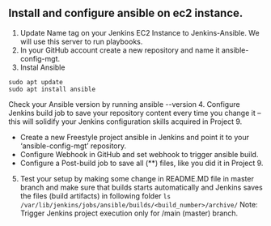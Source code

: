 ## Install and configure ansible on ec2 instance.
1. Update Name tag on your Jenkins EC2 Instance to Jenkins-Ansible. We will use this server to run playbooks.
2. In your GitHub account create a new repository and name it ansible-config-mgt.
3. Instal Ansible
  ``` 
sudo apt update
sudo apt install ansible
```
Check your Ansible version by running ansible --version
4. Configure Jenkins build job to save your repository content every time you change it – this will solidify your Jenkins configuration skills acquired in Project 9.
- Create a new Freestyle project ansible in Jenkins and point it to your ‘ansible-config-mgt’ repository.
- Configure Webhook in GitHub and set webhook to trigger ansible build.
- Configure a Post-build job to save all (**) files, like you did it in Project 9.
5. Test your setup by making some change in README.MD file in master branch and make sure that builds starts automatically and Jenkins saves the files (build artifacts) in following folder
` ls /var/lib/jenkins/jobs/ansible/builds/<build_number>/archive/ `
Note: Trigger Jenkins project execution only for /main (master) branch.






